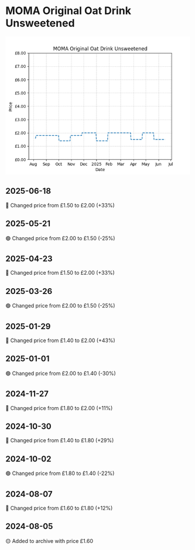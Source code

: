 # MOMA Original Oat Drink Unsweetened
![](charts/product-511957011.png)
## 2025-06-18
🔴 Changed price from £1.50 to £2.00 (+33%)
## 2025-05-21
🟢 Changed price from £2.00 to £1.50 (-25%)
## 2025-04-23
🔴 Changed price from £1.50 to £2.00 (+33%)
## 2025-03-26
🟢 Changed price from £2.00 to £1.50 (-25%)
## 2025-01-29
🔴 Changed price from £1.40 to £2.00 (+43%)
## 2025-01-01
🟢 Changed price from £2.00 to £1.40 (-30%)
## 2024-11-27
🔴 Changed price from £1.80 to £2.00 (+11%)
## 2024-10-30
🔴 Changed price from £1.40 to £1.80 (+29%)
## 2024-10-02
🟢 Changed price from £1.80 to £1.40 (-22%)
## 2024-08-07
🔴 Changed price from £1.60 to £1.80 (+12%)
## 2024-08-05
🟡 Added to archive with price £1.60